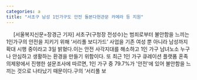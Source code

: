 ```yaml
---
categories: a
title: "서초구 남성 1인가구도 안전 돌본다현관문 카메라 등 지원"
---
```

&nbsp;&nbsp;&nbsp;&nbsp; [서울복지신문=장경근 기자] 서초구(구청장 전성수)는 범죄로부터 불안함을 느끼는 1인가구의 안전을 지키기 위해 ‘서리풀 보디가드’ 사업을 기존 여성 뿐 아니라 남성까지 확대 시행 중이라고 3일 밝혔다.이는 안전 사각지대를 해소하고 1인 가구 남녀노소 누구나 안심하고 생활하는 환경을 만들기 위함이다. 또 최근 1인 가구 큐레이션 플랫폼 혼족의제왕에서 진행한 설문조사에 따르면, 1인 가구 중 79.7%가 &#39;안전&#39;에 있어 불안함을 느끼는 것으로 나타났기 때문이다.구의 ‘서리풀 보